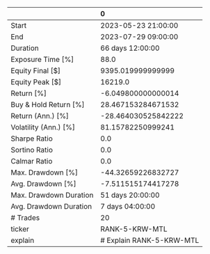 |                        | 0                        |
|:-----------------------|:-------------------------|
| Start                  | 2023-05-23 21:00:00      |
| End                    | 2023-07-29 09:00:00      |
| Duration               | 66 days 12:00:00         |
| Exposure Time [%]      | 88.0                     |
| Equity Final [$]       | 9395.019999999999        |
| Equity Peak [$]        | 16219.0                  |
| Return [%]             | -6.049800000000014       |
| Buy & Hold Return [%]  | 28.467153284671532       |
| Return (Ann.) [%]      | -28.464030525842222      |
| Volatility (Ann.) [%]  | 81.15782250999241        |
| Sharpe Ratio           | 0.0                      |
| Sortino Ratio          | 0.0                      |
| Calmar Ratio           | 0.0                      |
| Max. Drawdown [%]      | -44.32659226832727       |
| Avg. Drawdown [%]      | -7.511515174417278       |
| Max. Drawdown Duration | 51 days 20:00:00         |
| Avg. Drawdown Duration | 7 days 04:00:00          |
| # Trades               | 20                       |
| ticker                 | RANK-5-KRW-MTL           |
| explain                | # Explain RANK-5-KRW-MTL |